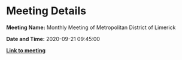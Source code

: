 # Meeting Details

**Meeting Name:** Monthly Meeting of Metropolitan District of Limerick

**Date and Time:** 2020-09-21 09:45:00

**<a href="https://www.limerick.ie/council/whats-on/monthly-meeting-metropolitan-district-limerick-65" target="_blank">Link to meeting</a>**
